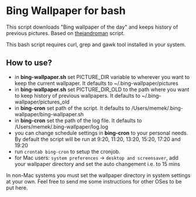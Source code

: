 Bing Wallpaper for bash
=====================

This script downloads "Bing wallpaper of the day" and keeps history of previous pictures.
Based on [thejandroman](https://github.com/thejandroman/bing-Wallpaper) script.

This bash script requires curl, grep and gawk tool installed in your system.

How to use?
-----------

* in **bing-wallpaper.sh** set PICTURE_DIR variable to wherever you want to keep the current wallpaper. It defaults to ~/.bing-wallpaper/pictures
* in **bing-wallpaper.sh** set PICTURE_DIR_OLD to the path where you want to keep history of previous wallpapers. It defaults to ~/.bing-wallpaper/pictures_old
* in **bing-cron** set path of the script. It defaults to /Users/memek/.bing-wallpaper/bing-wallpaper.sh
* in **bing-cron** set the path of the log file. It defaults to /Users/memek/.bing-wallpaper/log.log
* you can change schedule settings in **bing-cron** to your personal needs. By default the script will be run at 9:20, 11:20, 13:20, 15:20, 17:20 and 19:20
* run `crontab bing-cron` to setup the cronjob.
* for Mac users: `system preferences` -> `desktop and screensaver`, add your wallpaper directory and set the auto changement i.e. to 15 mins

In non-Mac systems you must set the wallpaper directory in system settings at your own. Feel free to send me some instructions for other OSes to be put here.


